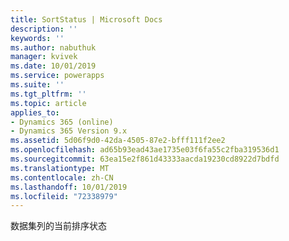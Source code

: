 ```yaml
---
title: SortStatus | Microsoft Docs
description: ''
keywords: ''
ms.author: nabuthuk
manager: kvivek
ms.date: 10/01/2019
ms.service: powerapps
ms.suite: ''
ms.tgt_pltfrm: ''
ms.topic: article
applies_to:
- Dynamics 365 (online)
- Dynamics 365 Version 9.x
ms.assetid: 5d06f9d0-42da-4505-87e2-bfff111f2ee2
ms.openlocfilehash: ad65b93ead43ae1735e03f6fa55c2fba319536d1
ms.sourcegitcommit: 63ea15e2f861d43333aacda19230cd8922d7bdfd
ms.translationtype: MT
ms.contentlocale: zh-CN
ms.lasthandoff: 10/01/2019
ms.locfileid: "72338979"
---
```

数据集列的当前排序状态
